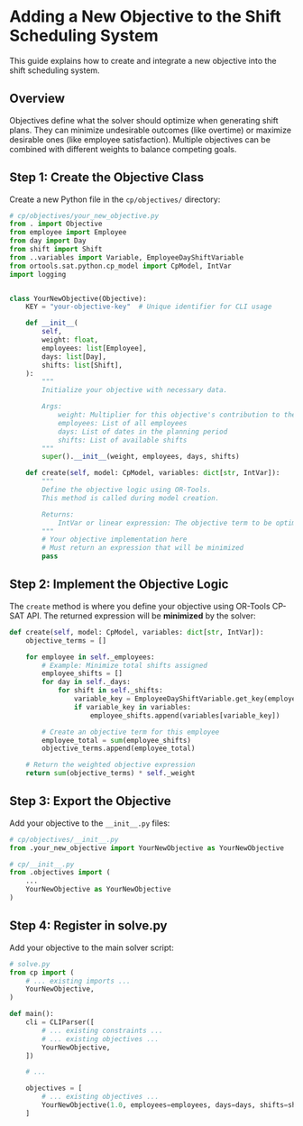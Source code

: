 # Adding a New Objective to the Shift Scheduling System

This guide explains how to create and integrate a new objective into the shift scheduling system.

## Overview

Objectives define what the solver should optimize when generating shift plans. They can minimize undesirable outcomes (like overtime) or maximize desirable ones (like employee satisfaction). Multiple objectives can be combined with different weights to balance competing goals.

## Step 1: Create the Objective Class

Create a new Python file in the `cp/objectives/` directory:

```python
# cp/objectives/your_new_objective.py
from . import Objective
from employee import Employee
from day import Day
from shift import Shift
from ..variables import Variable, EmployeeDayShiftVariable
from ortools.sat.python.cp_model import CpModel, IntVar
import logging


class YourNewObjective(Objective):
    KEY = "your-objective-key"  # Unique identifier for CLI usage

    def __init__(
        self,
        weight: float,
        employees: list[Employee],
        days: list[Day],
        shifts: list[Shift],
    ):
        """
        Initialize your objective with necessary data.

        Args:
            weight: Multiplier for this objective's contribution to the total objective
            employees: List of all employees
            days: List of dates in the planning period
            shifts: List of available shifts
        """
        super().__init__(weight, employees, days, shifts)

    def create(self, model: CpModel, variables: dict[str, IntVar]):
        """
        Define the objective logic using OR-Tools.
        This method is called during model creation.

        Returns:
            IntVar or linear expression: The objective term to be optimized
        """
        # Your objective implementation here
        # Must return an expression that will be minimized
        pass
```

## Step 2: Implement the Objective Logic

The `create` method is where you define your objective using OR-Tools CP-SAT API. The returned expression will be **minimized** by the solver:

```python
def create(self, model: CpModel, variables: dict[str, IntVar]):
    objective_terms = []

    for employee in self._employees:
        # Example: Minimize total shifts assigned
        employee_shifts = []
        for day in self._days:
            for shift in self._shifts:
                variable_key = EmployeeDayShiftVariable.get_key(employee, day, shift)
                if variable_key in variables:
                    employee_shifts.append(variables[variable_key])

        # Create an objective term for this employee
        employee_total = sum(employee_shifts)
        objective_terms.append(employee_total)

    # Return the weighted objective expression
    return sum(objective_terms) * self._weight
```

## Step 3: Export the Objective

Add your objective to the `__init__.py` files:

```python
# cp/objectives/__init__.py
from .your_new_objective import YourNewObjective as YourNewObjective
```

```python
# cp/__init__.py
from .objectives import (
    ...
    YourNewObjective as YourNewObjective
)
```

## Step 4: Register in solve.py

Add your objective to the main solver script:

```python
# solve.py
from cp import (
    # ... existing imports ...
    YourNewObjective,
)

def main():
    cli = CLIParser([
        # ... existing constraints ...
        # ... existing objectives ...
        YourNewObjective,
    ])

    # ...

    objectives = [
        # ... existing objectives ...
        YourNewObjective(1.0, employees=employees, days=days, shifts=shifts),
    ]
```
